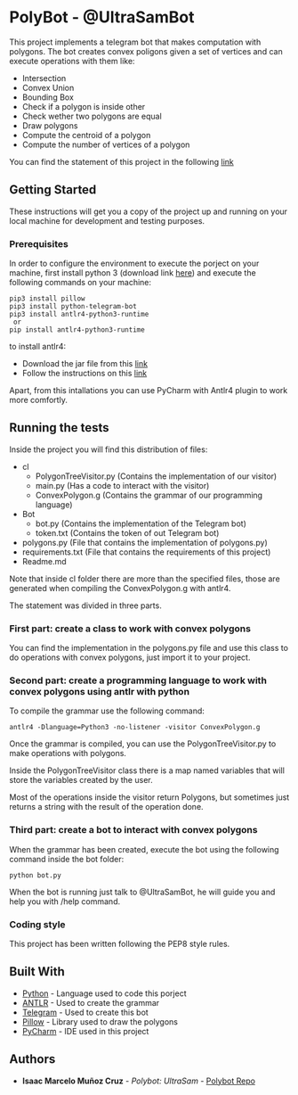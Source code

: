 # PolyBot - @UltraSamBot

This project implements a telegram bot that makes computation with polygons. The bot creates convex poligons given a set of vertices and can execute operations with them like:
* Intersection
* Convex Union
* Bounding Box
* Check if a polygon is inside other
* Check wether two polygons are equal
* Draw polygons
* Compute the centroid of a polygon
* Compute the number of vertices of a polygon

You can find the statement of this project in the following [link](https://github.com/jordi-petit/lp-polimomis-2020)

## Getting Started

These instructions will get you a copy of the project up and running on your local machine for development and testing purposes.

### Prerequisites

In order to configure the environment to execute the porject on your machine, first install python 3 (download link [here](https://www.python.org/downloads/)) and execute the following commands on your machine:

```
pip3 install pillow
pip3 install python-telegram-bot
pip3 install antlr4-python3-runtime
 or
pip install antlr4-python3-runtime

```
to install antlr4:
* Download the jar file from this [link](https://www.antlr.org/download.html)
* Follow the instructions on this [link](https://github.com/antlr/antlr4/blob/master/doc/getting-started.md)

Apart, from this intallations you can use PyCharm with Antlr4 plugin to work more comfortly.

## Running the tests

Inside the project you will find this distribution of files:
* cl
	* PolygonTreeVisitor.py (Contains the implementation of our visitor)
	* main.py (Has a code to interact with the visitor)
	* ConvexPolygon.g (Contains the grammar of our programming language)
* Bot
	* bot.py (Contains the implementation of the Telegram bot)
	* token.txt (Contains the token of out Telegram bot)
* polygons.py (File that contains the implementation of polygons.py)
* requirements.txt (File that contains the requirements of this project)
* Readme.md

Note that inside cl folder there are more than the specified files, those are generated when compiling the ConvexPolygon.g with antlr4.

The statement was divided in three parts.

### First part: create a class to work with convex polygons
You can find the implementation in the polygons.py file and use this class to do operations with convex polygons, just import it to your project.

### Second part: create a programming language to work with convex polygons using antlr with python

To compile the grammar use the following command:
```
antlr4 -Dlanguage=Python3 -no-listener -visitor ConvexPolygon.g
```

Once the grammar is compiled, you can use the PolygonTreeVisitor.py to make operations with polygons.

Inside the PolygonTreeVisitor class there is a map named variables that will store the variables created by the user.

Most of the operations inside the visitor return Polygons, but sometimes just returns a string with the result of the operation done.

### Third part: create a bot to interact with convex polygons
When the grammar has been created, execute the bot using the following command inside the bot folder:
````
python bot.py
````
When the bot is running just talk to @UltraSamBot, he will guide you and help you with /help command.
### Coding style

This project has been written following the PEP8 style rules.

## Built With

* [Python](https://docs.python.org/3/) - Language used to code this porject
* [ANTLR](https://www.antlr.org/download.html) - Used to create the grammar
* [Telegram](https://core.telegram.org/bots) - Used to create this bot
* [Pillow](https://xn--llions-yua.jutge.org/grafics/) - Library used to draw the polygons
* [PyCharm](https://www.jetbrains.com/es-es/pycharm/) - IDE used in this project

## Authors

* **Isaac Marcelo Muñoz Cruz** - *Polybot: UltraSam* - [Polybot Repo](https://github.com/immunoz/PolyBot-LP-2021-Q1)
